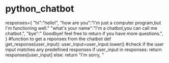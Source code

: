 # python_chatbot
responses={
    "hi":"hello!",
    "how are you":"I'm just a computer program,but I'm functioning well."
    "what's your name":"I'm a chatbot,you can call me chatbot.",
    "bye":" Goodbye! feel free to return if you have more questions.",
}
#function to get a reponses from the chatbot
def get_response(user_input):
  user_input=user_input.lower()
  #check if the user input matches any predefined responses
  if user_input in responses:
    return responses[user_input]
  else:
    return "I'm sorry, "

